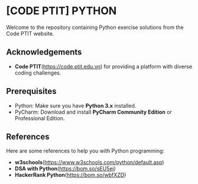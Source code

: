 # [CODE PTIT] PYTHON 
Welcome to the repository containing Python exercise solutions from the Code PTIT website.
## Acknowledgements
- **Code PTIT**(https://code.ptit.edu.vn) for providing a platform with diverse coding challenges.
## Prerequisites
- Python: Make sure you have **Python 3.x** installed.
- PyCharm: Download and install **PyCharm Community Edition** or Professional Edition.
## References
Here are some references to help you with Python programming: 
- **w3schools**(https://www.w3schools.com/python/default.asp)
- **DSA with Python**(https://bom.so/sEU5ej)
- **HackerRank Python**(https://bom.so/wbfXZD)
